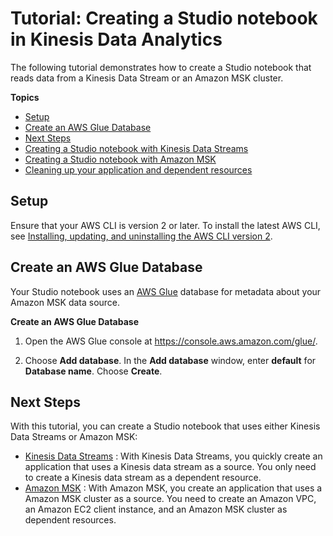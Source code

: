 # Tutorial: Creating a Studio notebook in Kinesis Data Analytics<a name="example-notebook"></a>

The following tutorial demonstrates how to create a Studio notebook that reads data from a Kinesis Data Stream or an Amazon MSK cluster\.

**Topics**
+ [Setup](#example-notebook-setup)
+ [Create an AWS Glue Database](#example-notebook-glue)
+ [Next Steps](#examples-notebook-nextsteps)
+ [Creating a Studio notebook with Kinesis Data Streams](example-notebook-streams.md)
+ [Creating a Studio notebook with Amazon MSK](example-notebook-msk.md)
+ [Cleaning up your application and dependent resources](example-notebook-cleanup.md)

## Setup<a name="example-notebook-setup"></a>

Ensure that your AWS CLI is version 2 or later\. To install the latest AWS CLI, see [ Installing, updating, and uninstalling the AWS CLI version 2](https://docs.aws.amazon.com/cli/latest/userguide/install-cliv2.html)\.

## Create an AWS Glue Database<a name="example-notebook-glue"></a>

Your Studio notebook uses an [AWS Glue](https://docs.aws.amazon.com/glue/latest/dg/what-is-glue.html) database for metadata about your Amazon MSK data source\.

**Create an AWS Glue Database**

1. Open the AWS Glue console at [https://console\.aws\.amazon\.com/glue/](https://console.aws.amazon.com/glue/)\.

1. Choose **Add database**\. In the **Add database** window, enter **default** for **Database name**\. Choose **Create**\. 

## Next Steps<a name="examples-notebook-nextsteps"></a>

With this tutorial, you can create a Studio notebook that uses either Kinesis Data Streams or Amazon MSK:
+ [Kinesis Data Streams](example-notebook-streams.md) : With Kinesis Data Streams, you quickly create an application that uses a Kinesis data stream as a source\. You only need to create a Kinesis data stream as a dependent resource\.
+ [Amazon MSK](example-notebook-msk.md) : With Amazon MSK, you create an application that uses a Amazon MSK cluster as a source\. You need to create an Amazon VPC, an Amazon EC2 client instance, and an Amazon MSK cluster as dependent resources\.
